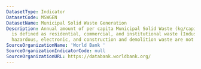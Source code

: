 ```yaml
---
DatasetType: Indicator
DatasetCode: MSWGEN
DatasetName: Municipal Solid Waste Generation
Description: Annual amount of per capita Municipal Solid Waste (kg/capita/year), which
  is defined as residential, commercial, and institutional waste (Industrial, medical,
  hazardous, electronic, and construction and demolition waste are not included).
SourceOrganizationName: 'World Bank '
SourceOrganizationIndicatorCode: null
SourceOrganizationURL: https://databank.worldbank.org/
---
```


